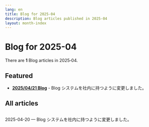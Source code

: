 ```yaml
---
lang: en
title: Blog for 2025-04
description: Blog articles published in 2025-04
layout: month-index
---
```


# Blog for 2025-04

There are **1** Blog articles in 2025‑04.

## Featured

- **[2025/04/21 Blog](/blog/2025/04/20)** - Blog システムを社内に持つように変更しました。

## All articles

## [](/blog/2025/04/20)

2025-04-20 — Blog システムを社内に持つように変更しました。

